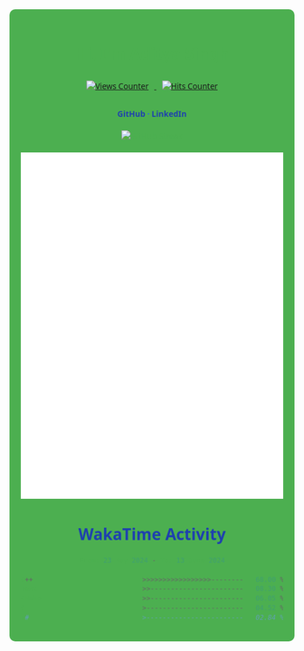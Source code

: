 <div align="center" style="font-family: 'Segoe UI', Tahoma, Geneva, Verdana, sans-serif; color: #4CAF50; background-color: #4CAF50; padding: 20px; border-radius: 10px;">

  <h1 style="color: #4CAF50;">Hi, I'm <a href="https://github.com/aditya26062003" style="color: #4CAF50; text-decoration: none;">Aditya Singh</a></h1>
  <p>
    <a href="https://github.com/aditya26062003/">
      <img src="https://komarev.com/ghpvc/?username=aditya26062003&color=1E40AF&label=Profile+Views" alt="Views Counter" style="margin: 10px;" />
    </a>
    <a href="https://github.com/aditya26062003/">
      <img src="https://hits.seeyoufarm.com/api/count/incr/badge.svg?url=https%3A%2F%2Fgithub.com%2Faditya260620031212%2Fhit-counter&count_bg=%231E40AF&title_bg=%231E3A8A&title=Hits" alt="Hits Counter" style="margin: 10px;" />
    </a>
  </p>
  
  <h4 style="color: #1E3A8A;">
    <a href="https://github.com/aditya26062003" style="color: #1E40AF; text-decoration: none;">GitHub</a>
    <span style="color: #2563EB;"> · </span>
    <a href="https://linkedin.com/in/aditya26062003" style="color: #1E40AF; text-decoration: none;">LinkedIn</a>
  </h4>
  
  <div style="margin: 20px 0;">
    <picture>
      <img src="https://github-readme-streak-stats.herokuapp.com?user=aditya26062003&border_radius=10&card_width=500&ring=1E40AF&fire=1E40AF&currStreakLabel=1E40AF&border=FFFFFF00&background=FFFFFF00&stroke=FFFFFF00&currStreakNum=1E3A8A&sideNums=1E3A8A&sideLabels=1E3A8A&dates=2563EB&excludeDaysLabel=2563EB" alt="GitHub Streak" loading="lazy" title="GitHub Streak"/>
    </picture>
  </div>

  <div style="margin: 20px 0;">
    <picture>
      <img src="github-metrics.svg" alt="Metrics" loading="lazy" title="GitHub Metrics"/>
    </picture>
  </div>
  
  <h1 align="center" style="color: #1E40AF;">WakaTime Activity</h1>
  <!--START_SECTION:waka-->

```python
From: 23 May 2024 - To: 13 June 2024

C++                           >>>>>>>>>>>>>>>>>--------   68.00 %
Text                          >>-----------------------   08.30 %
CMake                         >>-----------------------   06.05 %
C                             >------------------------   04.52 %
F#                            >------------------------   02.84 %
```

<!--END_SECTION:waka-->

</div>
